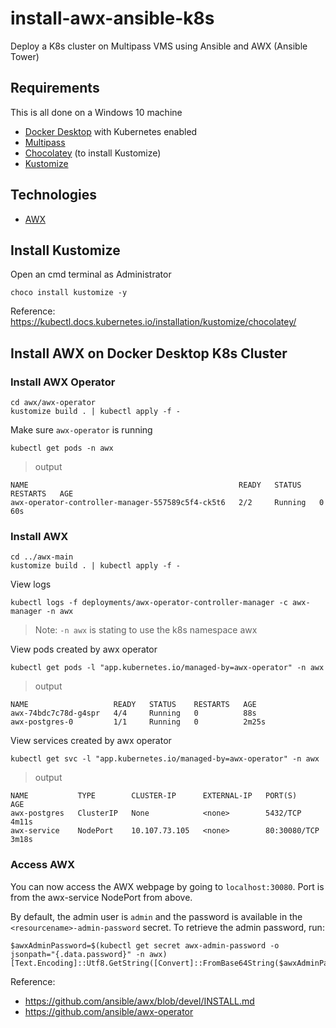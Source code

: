 # install-awx-ansible-k8s

Deploy a K8s cluster on Multipass VMS using Ansible and AWX (Ansible Tower)

## Requirements

This is all done on a Windows 10 machine

- [Docker Desktop](https://www.docker.com/products/docker-desktop) with Kubernetes enabled
- [Multipass](https://multipass.run/docs/installing-on-windows)
- [Chocolatey](https://chocolatey.org/install) (to install Kustomize)
- [Kustomize](https://kubectl.docs.kubernetes.io/guides/introduction/kustomize/)

## Technologies

- [AWX](https://github.com/ansible/awx/)

## Install Kustomize

Open an cmd terminal as Administrator

```
choco install kustomize -y 
```

Reference: https://kubectl.docs.kubernetes.io/installation/kustomize/chocolatey/

## Install AWX on Docker Desktop K8s Cluster

### Install AWX Operator

```
cd awx/awx-operator
kustomize build . | kubectl apply -f -
```

Make sure `awx-operator` is running
```
kubectl get pods -n awx
```
>output 
```
NAME                                               READY   STATUS    RESTARTS   AGE
awx-operator-controller-manager-557589c5f4-ck5t6   2/2     Running   0          60s
```

### Install AWX

```
cd ../awx-main
kustomize build . | kubectl apply -f -
```

View logs

```
kubectl logs -f deployments/awx-operator-controller-manager -c awx-manager -n awx
```
> Note: `-n awx` is stating to use the k8s namespace awx

View pods created by awx operator

```
kubectl get pods -l "app.kubernetes.io/managed-by=awx-operator" -n awx
```
> output
```
NAME                   READY   STATUS    RESTARTS   AGE
awx-74bdc7c78d-g4spr   4/4     Running   0          88s
awx-postgres-0         1/1     Running   0          2m25s
```

View services created by awx operator

```
kubectl get svc -l "app.kubernetes.io/managed-by=awx-operator" -n awx
```
> output
```
NAME           TYPE        CLUSTER-IP      EXTERNAL-IP   PORT(S)        AGE
awx-postgres   ClusterIP   None            <none>        5432/TCP       4m11s
awx-service    NodePort    10.107.73.105   <none>        80:30080/TCP   3m18s
```
### Access AWX

You can now access the AWX webpage by going to `localhost:30080`. Port is from the awx-service NodePort from above. 

By default, the admin user is `admin` and the password is available in the `<resourcename>-admin-password` secret. To retrieve the admin password, run:

```
$awxAdminPassword=$(kubectl get secret awx-admin-password -o jsonpath="{.data.password}" -n awx)
[Text.Encoding]::Utf8.GetString([Convert]::FromBase64String($awxAdminPassword))
```

Reference:
- https://github.com/ansible/awx/blob/devel/INSTALL.md
- https://github.com/ansible/awx-operator 
